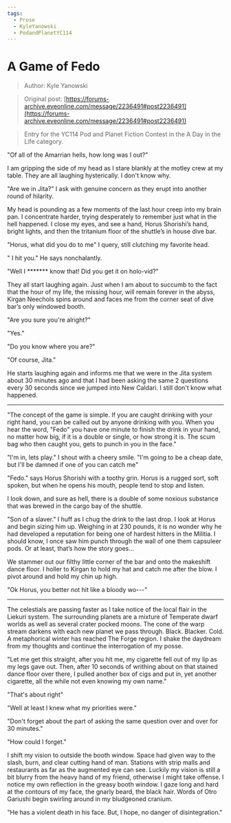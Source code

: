 ```yaml
---
tags:
  - Prose
  - KyleYanowski
  - PodandPlanetYC114
---
```


# A Game of Fedo

> Author: Kyle Yanowski

> Original post: [https://forums-archive.eveonline.com/message/2236491#post2236491](https://forums-archive.eveonline.com/message/2236491#post2236491)

> Entry for the YC114 Pod and Planet Fiction Contest in the A Day in the Life category.


"Of all of the Amarrian hells, how long was I out?"

I am gripping the side of my head as I stare blankly at the motley crew at my table. They are all laughing hysterically. I don't know why.

"Are we in Jita?" I ask with genuine concern as they erupt into another round of hilarity.

My head is pounding as a few moments of the last hour creep into my brain pan. I concentrate harder, trying desperately to remember just what in the hell happened. I close my eyes, and see a hand, Horus Shorishi’s hand, bright lights, and then the tritanium floor of the shuttle’s in house dive bar.

"Horus, what did you do to me" I query, still clutching my favorite head.

" I hit you." He says nonchalantly.

"Well I ******* know that! Did you get it on holo-vid?"

They all start laughing again. Just when I am about to succumb to the fact that the hour of my life, the missing hour, will remain forever in the abyss, Kirgan Neechols spins around and faces me from the corner seat of dive bar’s only windowed booth.

"Are you sure you're alright?"

"Yes."

"Do you know where you are?"

"Of course, Jita."

He starts laughing again and informs me that we were in the Jita system about 30 minutes ago and that I had been asking the same 2 questions every 30 seconds since we jumped into New Caldari. I still don't know what happened.

--------------------------------------

"The concept of the game is simple. If you are caught drinking with your right hand, you can be called out by anyone drinking with you. When you hear the word, "Fedo" you have one minute to finish the drink in your hand, no matter how big, if it is a double or single, or how strong it is. The scum bag who then caught you, gets to punch in you in the face."

"I'm in, lets play." I shout with a cheery smile. "I'm going to be a cheap date, but I'll be damned if one of you can catch me"


"Fedo." says Horus Shorishi with a toothy grin. Horus is a rugged sort, soft spoken, but when he opens his mouth, people tend to stop and listen.

I look down, and sure as hell, there is a double of some noxious substance that was brewed in the cargo bay of the shuttle.

"Son of a slaver." I huff as I chug the drink to the last drop. I look at Horus and begin sizing him up. Weighing in at 230 pounds, it is no wonder why he had developed a reputation for being one of hardest hitters in the Militia. I should know, I once saw him punch through the wall of one them capsuleer pods. Or at least, that’s how the story goes…

We stammer out our filthy little corner of the bar and onto the makeshift dance floor. I holler to Kirgan to hold my hat and catch me after the blow. I pivot around and hold my chin up high.

"Ok Horus, you better not hit like a bloody wo---"

--------------------------------------

The celestials are passing faster as I take notice of the local flair in the Liekuri system. The surrounding planets are a mixture of Temperate dwarf worlds as well as several crater pocked moons. The cone of the warp stream darkens with each new planet we pass through. Black. Blacker. Cold. A metaphorical winter has reached The Forge region. I shake the daydream from my thoughts and continue the interrogation of my posse.

"Let me get this straight, after you hit me, my cigarette fell out of my lip as my legs gave out. Then, after 10 seconds of writhing about on that stained dance floor over there, I pulled another box of cigs and put in, yet another cigarette, all the while not even knowing my own name."

"That's about right"

"Well at least I knew what my priorities were."

"Don't forget about the part of asking the same question over and over for 30 minutes."

"How could I forget."

I shift my vision to outside the booth window. Space had given way to the slash, burn, and clear cutting hand of man. Stations with strip malls and restaurants as far as the augmented eye can see. Luckily my vision is still a bit blurry from the heavy hand of my friend, otherwise I might take offense. I notice my own reflection in the greasy booth window. I gaze long and hard at the contours of my face, the gnarly beard, the black hair. Words of Otro Gariushi begin swirling around in my bludgeoned cranium.

"He has a violent death in his face. But, I hope, no danger of disintegration."